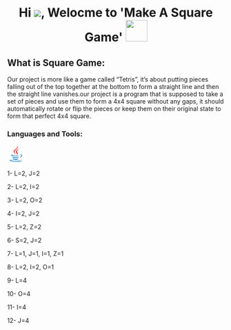<h1 align="center">Hi <img src="https://raw.githubusercontent.com/MartinHeinz/MartinHeinz/master/wave.gif" width="30px">, Welocme to 'Make A Square Game'
 <img src="https://th.bing.com/th/id/R.81830816e35b1b6e04c1b86cd5d8cdd8?rik=ft4Ex4P2n%2bEhkA&pid=ImgRaw&r=0" width="50px" height="50px">
</h1>

<h2 align="left">What is Square Game:</h3>
<p>Our project is more like a game called “Tetris”, it’s about putting pieces falling 
out of the top together at the bottom to form a straight line and then the
straight line vanishes.our project is a program that is supposed to take a set of pieces and use them to
form a 4x4 square without any gaps, it should automatically rotate or flip the
pieces or keep them on their original state to form that perfect 4x4 square.</p>




<h3 align="left">Languages and Tools:</h3>
<p align="left"> <a href="https://www.java.com" target="_blank" rel="noreferrer"> <img src="https://raw.githubusercontent.com/devicons/devicon/master/icons/java/java-original.svg" alt="java" width="40" height="40"/> </a> 
</p>


<p>1- L=2, J=2</p>
<p>2- L=2, I=2</p>
<p>3- L=2, O=2</p>
<p>4- I=2, J=2</p>
<p>5- L=2, Z=2</p>
<p>6- S=2, J=2</p>
<p>7- L=1, J=1, I=1, Z=1</p>
<p>8- L=2, I=2, O=1</p>
<p>9- L=4</p>
<p>10-  O=4</p>
<p>11-  I=4</p>
<p>12-  J=4</p>


















